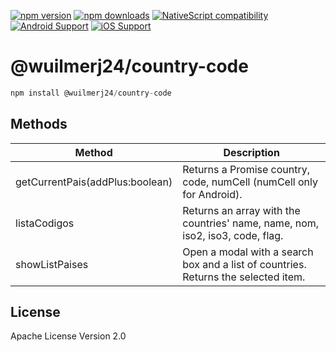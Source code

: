 [![npm version](https://img.shields.io/npm/v/@wuilmerj24/country-code.svg?style=for-the-badge&logo=npm)](https://www.npmjs.com/package/@wuilmerj24/country-code)
[![npm downloads](https://img.shields.io/npm/dm/@wuilmerj24/country-code.svg?style=for-the-badge&logo=npm)](https://www.npmjs.com/package/@wuilmerj24/country-code)
[![NativeScript compatibility](https://img.shields.io/badge/NativeScript-6%2B-blue.svg?style=for-the-badge&logo=nativescript)](https://nativescript.org)
[![Android Support](https://img.shields.io/badge/Android-3DDC84?style=for-the-badge&logo=android&logoColor=white&labelColor=388E3C)](https://developer.android.com)
[![iOS Support](https://img.shields.io/badge/iOS-000000?style=for-the-badge&logo=apple&logoColor=white&labelColor=111111)](https://developer.apple.com/ios/)

# @wuilmerj24/country-code

```javascript
npm install @wuilmerj24/country-code
```

## Methods

| Method | Description |
| ------ | ----------- |
| getCurrentPais(addPlus:boolean) |   Returns a Promise country, code, numCell (numCell only for Android). |
| listaCodigos | Returns an array with the countries' name, name, nom, iso2, iso3, code, flag. |
| showListPaises | Open a modal with a search box and a list of countries. Returns the selected item. |

## License

Apache License Version 2.0

